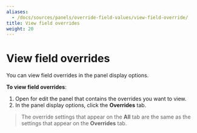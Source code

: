 ```yaml
---
aliases:
  - /docs/sources/panels/override-field-values/view-field-override/
title: View field overrides
weight: 20
---
```


# View field overrides

You can view field overrides in the panel display options.

**To view field overrides**:

1. Open for edit the panel that contains the overrides you want to view.
1. In the panel display options, click the **Overrides** tab.

> The override settings that appear on the **All** tab are the same as the settings that appear on the **Overrides** tab.
